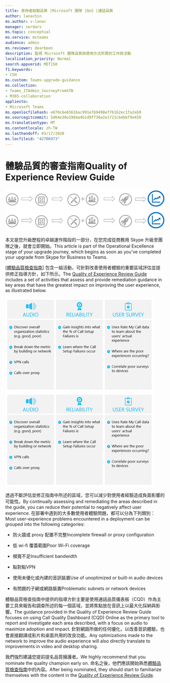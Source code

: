 ```yaml
---
title: 使用者經驗品質 |Microsoft 團隊 |QoS |通話品質
author: lanachin
ms.author: v-lanac
manager: serdars
ms.topic: conceptual
ms.service: msteams
audience: admin
ms.reviewer: dearbeen
description: 監視 Microsoft 團隊品質與使用方式所需的工作與活動
localization_priority: Normal
search.appverid: MET150
f1.keywords:
- CSH
ms.custom: Teams-upgrade-guidance
ms.collection:
- Teams_ITAdmin_JourneyFromSfB
- M365-collaboration
appliesto:
- Microsoft Teams
ms.openlocfilehash: e870c6e6561bac991e7b9498ef76162ec1fa2eb9
ms.sourcegitcommit: 5d64e30a1984a4b1d9ff36e2e1721cb4bbf9e450
ms.translationtype: MT
ms.contentlocale: zh-TW
ms.lasthandoff: 03/17/2020
ms.locfileid: "42706973"
---
```

# <a name="quality-of-experience-review-guide"></a><span data-ttu-id="88eae-103">體驗品質的審查指南</span><span class="sxs-lookup"><span data-stu-id="88eae-103">Quality of Experience Review Guide</span></span>

<span data-ttu-id="88eae-104">![圖表醒目提示升級歷程的卓越運作階段](media/upgrade-banner-op-excellence.png "升級歷程階段，重點放在卓越運作階段")</span><span class="sxs-lookup"><span data-stu-id="88eae-104">![Diagram highlighting Operational Excellence stage of upgrade journey](media/upgrade-banner-op-excellence.png "Stages of the upgrade journey, with emphasis on the Operational Excellence stage")</span></span>

<span data-ttu-id="88eae-105">本文是您升級歷程的卓越運作階段的一部分，在您完成從商務用 Skype 升級至團隊之後，就會立即開始。</span><span class="sxs-lookup"><span data-stu-id="88eae-105">This article is part of the Operational Excellence stage of your upgrade journey, which begins as soon as you've completed your upgrade from Skype for Business to Teams.</span></span>

<span data-ttu-id="88eae-106">[[體驗品質檢查指南](https://aka.ms/qerguide)] 包含一組活動，可針對改善使用者體驗的重要區域評估並提供修正指導方針，如下所示。</span><span class="sxs-lookup"><span data-stu-id="88eae-106">The [Quality of Experience Review Guide](https://aka.ms/qerguide) includes a set of activities that assess and provide remediation guidance in key areas that have the greatest impact on improving the user experience, as illustrated below.</span></span>

<span data-ttu-id="88eae-107">![在審閱期間要檢查的主要區域圖例。](media/plan-my-service-management-image2.png "體驗品質檢查期間要檢查的主要區域：音訊、可靠性及使用者問卷結果。")</span><span class="sxs-lookup"><span data-stu-id="88eae-107">![Illustration of the key areas to examine during a Review.](media/plan-my-service-management-image2.png "The key areas to examine during a Quality of Experience Review: audio, reliability, and user survey results.")</span></span>

<span data-ttu-id="88eae-108">透過不斷評估並修正指南中所述的區域，您可以減少對使用者經驗造成負面影響的可能性。</span><span class="sxs-lookup"><span data-stu-id="88eae-108">By continually assessing and remediating the areas described in the guide, you can reduce their potential to negatively affect user experience.</span></span> <span data-ttu-id="88eae-109">在部署中遇到的大多數使用者體驗問題，都可以分為下列類別：</span><span class="sxs-lookup"><span data-stu-id="88eae-109">Most user-experience problems encountered in a deployment can be grouped into the following categories:</span></span>

- <span data-ttu-id="88eae-110">防火牆或 proxy 配置不完整</span><span class="sxs-lookup"><span data-stu-id="88eae-110">Incomplete firewall or proxy configuration</span></span>

- <span data-ttu-id="88eae-111">低 wi-fi 覆蓋範圍</span><span class="sxs-lookup"><span data-stu-id="88eae-111">Poor Wi-Fi coverage</span></span>

- <span data-ttu-id="88eae-112">頻寬不足</span><span class="sxs-lookup"><span data-stu-id="88eae-112">Insufficient bandwidth</span></span>

- <span data-ttu-id="88eae-113">點對點</span><span class="sxs-lookup"><span data-stu-id="88eae-113">VPN</span></span>

- <span data-ttu-id="88eae-114">使用未優化或內建的音訊裝置</span><span class="sxs-lookup"><span data-stu-id="88eae-114">Use of unoptimized or built-in audio devices</span></span>

- <span data-ttu-id="88eae-115">有問題的子網或網路裝置</span><span class="sxs-lookup"><span data-stu-id="88eae-115">Problematic subnets or network devices</span></span>

<span data-ttu-id="88eae-116">體驗品質檢查指南中提供的指導方針主要是使用通話品質儀表板（CQD）作為主要工具來報告和調查所述的每一個區域，並將焦點放在音訊上以最大化採納與影響。</span><span class="sxs-lookup"><span data-stu-id="88eae-116">The guidance provided in the Quality of Experience Review Guide focuses on using Call Quality Dashboard (CQD) Online as the primary tool to report and investigate each area described, with a focus on audio to maximize adoption and impact.</span></span> <span data-ttu-id="88eae-117">針對網路所做的任何優化，以改善音訊體驗，也會直接翻譯成影片和桌面共用的改良功能。</span><span class="sxs-lookup"><span data-stu-id="88eae-117">Any optimizations made to the network to improve the audio experience will also directly translate to improvements in video and desktop sharing.</span></span>

<span data-ttu-id="88eae-118">我們強烈建議您提前提名品質擁護者。</span><span class="sxs-lookup"><span data-stu-id="88eae-118">We highly recommend that you nominate the quality champion early on.</span></span> <span data-ttu-id="88eae-119">命名之後，他們應該開始熟悉[體驗品質檢查指南](https://aka.ms/qerguide)中的內容。</span><span class="sxs-lookup"><span data-stu-id="88eae-119">After being nominated, they should start to familiarize themselves with the content in the [Quality of Experience Review Guide](https://aka.ms/qerguide).</span></span>

<!--ENDOFSECTION-->

